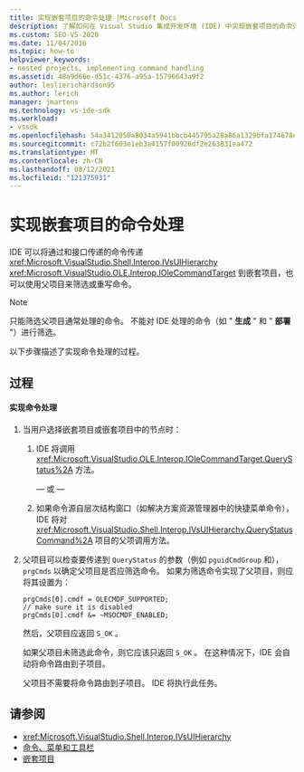 ```yaml
---
title: 实现嵌套项目的命令处理 |Microsoft Docs
description: 了解如何在 Visual Studio 集成开发环境 (IDE) 中实现嵌套项目的命令处理。
ms.custom: SEO-VS-2020
ms.date: 11/04/2016
ms.topic: how-to
helpviewer_keywords:
- nested projects, implementing command handling
ms.assetid: 48a9d66e-d51c-4376-a95a-15796643a9f2
author: leslierichardson95
ms.author: lerich
manager: jmartens
ms.technology: vs-ide-sdk
ms.workload:
- vssdk
ms.openlocfilehash: 54a3412050a8034a5941bbcb445795a28a86a1329bfa174678e067f7ef463729
ms.sourcegitcommit: c72b2f603e1eb3a4157f00926df2e263831ea472
ms.translationtype: MT
ms.contentlocale: zh-CN
ms.lasthandoff: 08/12/2021
ms.locfileid: "121375931"
---
```

# <a name="implementing-command-handling-for-nested-projects"></a>实现嵌套项目的命令处理
IDE 可以将通过和接口传递的命令传递 <xref:Microsoft.VisualStudio.Shell.Interop.IVsUIHierarchy> <xref:Microsoft.VisualStudio.OLE.Interop.IOleCommandTarget> 到嵌套项目，也可以使用父项目来筛选或重写命令。

> [!NOTE]
> 只能筛选父项目通常处理的命令。 不能对 IDE 处理的命令（如 " **生成** " 和 " **部署** "）进行筛选。

 以下步骤描述了实现命令处理的过程。

## <a name="procedures"></a>过程

#### <a name="to-implement-command-handling"></a>实现命令处理

1. 当用户选择嵌套项目或嵌套项目中的节点时：

   1. IDE 将调用 <xref:Microsoft.VisualStudio.OLE.Interop.IOleCommandTarget.QueryStatus%2A> 方法。

      — 或 —

   2. 如果命令源自层次结构窗口（如解决方案资源管理器中的快捷菜单命令），IDE 将对 <xref:Microsoft.VisualStudio.Shell.Interop.IVsUIHierarchy.QueryStatusCommand%2A> 项目的父项调用方法。

2. 父项目可以检查要传递到 `QueryStatus` 的参数（例如 `pguidCmdGroup` 和）， `prgCmds` 以确定父项目是否应筛选命令。 如果为筛选命令实现了父项目，则应将其设置为：

   ```
   prgCmds[0].cmdf = OLECMDF_SUPPORTED;
   // make sure it is disabled
   prgCmds[0].cmdf &= ~MSOCMDF_ENABLED;
   ```

    然后，父项目应返回 `S_OK` 。

    如果父项目未筛选此命令，则它应该只返回 `S_OK` 。 在这种情况下，IDE 会自动将命令路由到子项目。

    父项目不需要将命令路由到子项目。 IDE 将执行此任务。

## <a name="see-also"></a>请参阅
- <xref:Microsoft.VisualStudio.Shell.Interop.IVsUIHierarchy>
- [命令、菜单和工具栏](../../extensibility/internals/commands-menus-and-toolbars.md)
- [嵌套项目](../../extensibility/internals/nesting-projects.md)
